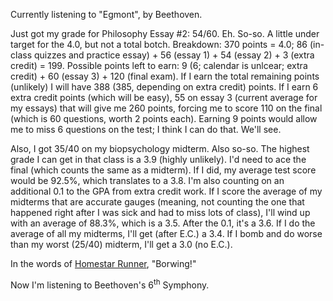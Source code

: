 Currently listening to "Egmont", by Beethoven.

Just got my grade for Philosophy Essay #2: 54/60.  Eh.  So-so.  A little under target for the 4.0, but not a total botch.  Breakdown: 370 points = 4.0; 86 (in-class quizzes and practice essay) + 56 (essay 1) + 54 (essay 2) + 3 (extra credit) = 199.  Possible points left to earn: 9 (6; calendar is unlcear; extra credit) + 60 (essay 3) + 120 (final exam).  If I earn the total remaining points (unlikely) I will have 388 (385, depending on extra credit) points.  If I earn 6 extra credit points (which will be easy), 55 on essay 3 (current average for my essays) that will give me 260 points, forcing me to score 110 on the final (which is 60 questions, worth 2 points each).  Earning 9 points would allow me to miss 6 questions on the test; I think I can do that.  We'll see.

Also, I got 35/40 on my biopsychology midterm.  Also so-so.  The highest grade I can get in that class is a 3.9 (highly unlikely).  I'd need to ace the final (which counts the same as a midterm).  If I did, my average test score would be 92.5%, which translates to a 3.8.  I'm also counting on an additional 0.1 to the GPA from extra credit work.  If I score the average of my midterms that are accurate gauges (meaning, not counting the one that happened right after I was sick and had to miss lots of class), I'll wind up with an average of 88.3%, which is a 3.5.  After the 0.1, it's a 3.6.  If I do the average of all my midterms, I'll get (after E.C.) a 3.4.  If I bomb and do worse than my worst (25/40) midterm, I'll get a 3.0 (no E.C.).

In the words of <a href="http://www.homestarrunner.com">Homestar Runner</a>, "Borwing!"

Now I'm listening to Beethoven's 6<sup>th</sup> Symphony.